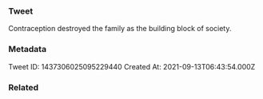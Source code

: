 ### Tweet
Contraception destroyed the family as the building block of society.

### Metadata
Tweet ID: 1437306025095229440
Created At: 2021-09-13T06:43:54.000Z

### Related

